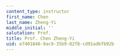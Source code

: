```yaml
---
content_type: instructor
first_name: Chen
last_name: Zheng-Yi
middle_initial: ''
salutation: Prof.
title: Prof. Chen Zheng-Yi
uid: e7401846-9ac9-35b9-82f8-cd91adbfb92b
---
```

